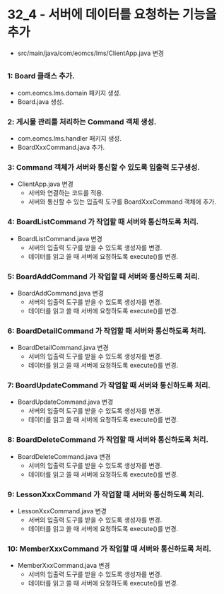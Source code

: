 # 32_4 - 서버에 데이터를 요청하는 기능을 추가



- src/main/java/com/eomcs/lms/ClientApp.java 변경

## 

###  1: Board 클래스 추가.

- com.eomcs.lms.domain 패키지 생성.
- Board.java 생성.

###  2: 게시물 관리를 처리하는 Command 객체 생성.

- com.eomcs.lms.handler 패키지 생성.
- BoardXxxCommand.java 추가. 

###  3: Command 객체가 서버와 통신할 수 있도록 입출력 도구생성.

- ClientApp.java 변경
  - 서버와 연결하는 코드를 적용.
  - 서버와 통신할 수 있는 입출력 도구를 BoardXxxCommand 객체에 추가.
  
### 4: BoardListCommand 가 작업할 때 서버와 통신하도록 처리.

- BoardListCommand.java 변경
  - 서버의 입출력 도구를 받을 수 있도록 생성자를 변경.
  - 데이터를 읽고 쓸 때 서버에 요청하도록 execute()를 변경.

###  5: BoardAddCommand 가 작업할 때 서버와 통신하도록 처리.

- BoardAddCommand.java 변경
  - 서버의 입출력 도구를 받을 수 있도록 생성자를 변경.
  - 데이터를 읽고 쓸 때 서버에 요청하도록 execute()를 변경.

###  6: BoardDetailCommand 가 작업할 때 서버와 통신하도록 처리.

- BoardDetailCommand.java 변경
  - 서버의 입출력 도구를 받을 수 있도록 생성자를 변경.
  - 데이터를 읽고 쓸 때 서버에 요청하도록 execute()를 변경.
  
###  7: BoardUpdateCommand 가 작업할 때 서버와 통신하도록 처리.

- BoardUpdateCommand.java 변경
  - 서버의 입출력 도구를 받을 수 있도록 생성자를 변경.
  - 데이터를 읽고 쓸 때 서버에 요청하도록 execute()를 변경.
  
###  8: BoardDeleteCommand 가 작업할 때 서버와 통신하도록 처리.

- BoardDeleteCommand.java 변경
  - 서버의 입출력 도구를 받을 수 있도록 생성자를 변경.
  - 데이터를 읽고 쓸 때 서버에 요청하도록 execute()를 변경.

###  9: LessonXxxCommand 가 작업할 때 서버와 통신하도록 처리.

- LessonXxxCommand.java 변경
  - 서버의 입출력 도구를 받을 수 있도록 생성자를 변경.
  - 데이터를 읽고 쓸 때 서버에 요청하도록 execute()를 변경.
  
###  10: MemberXxxCommand 가 작업할 때 서버와 통신하도록 처리.

- MemberXxxCommand.java 변경
  - 서버의 입출력 도구를 받을 수 있도록 생성자를 변경.
  - 데이터를 읽고 쓸 때 서버에 요청하도록 execute()를 변경.